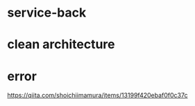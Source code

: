 # service-back

# clean architecture

# error
https://qiita.com/shoichiimamura/items/13199f420ebaf0f0c37c